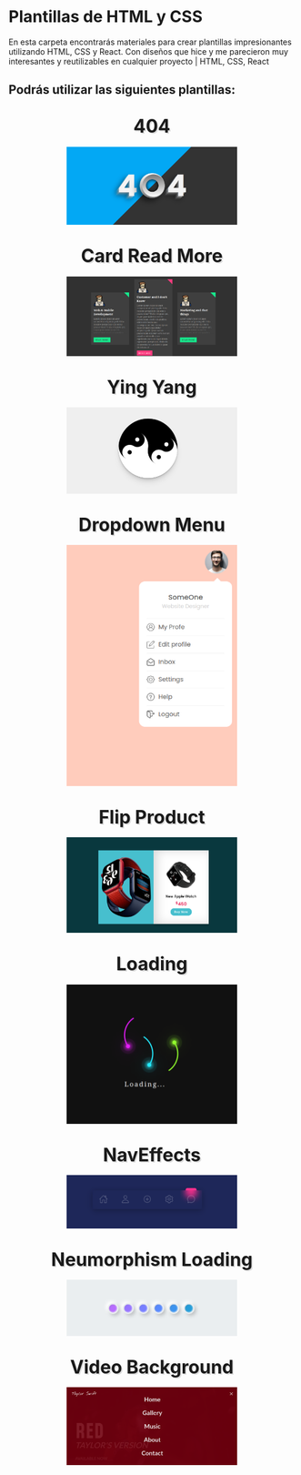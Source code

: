 # Plantillas de HTML y CSS

En esta carpeta encontrarás materiales para crear plantillas impresionantes utilizando HTML, CSS y React. Con diseños que hice y me parecieron muy interesantes y reutilizables en cualquier proyecto | HTML, CSS, React

## Podrás utilizar las siguientes plantillas:

<div style="text-align:center">

### <span style="text-align:center; display:block; font-size:2rem; text-shadow:2px 2px #dcdcdc; margin-top:2rem; margin-bottom:1rem;">404</span>


<img src="../Images/404.png" alt="texto alternativo de la imagen" width="300"/>

### <span style="text-align:center; display:block; font-size:2rem; text-shadow:2px 2px #dcdcdc; margin-top:2rem; margin-bottom:1rem;">Card Read More</span>

<img src="../Images/cardsReadMore.png" alt="texto alternativo de la imagen" width="300"/>


### <span style="text-align:center; display:block; font-size:2rem; text-shadow:2px 2px #dcdcdc; margin-top:2rem; margin-bottom:1rem;">Ying Yang</span>

<img src="../Images/yingYang.png" alt="texto alternativo de la imagen" width="300"/>

### <span style="text-align:center; display:block; font-size:2rem; text-shadow:2px 2px #dcdcdc; margin-top:2rem; margin-bottom:1rem;">Dropdown Menu</span>

<img src="../Images/dropdownMenu.png" alt="texto alternativo de la imagen" width="300"/>

### <span style="text-align:center; display:block; font-size:2rem; text-shadow:2px 2px #dcdcdc; margin-top:2rem; margin-bottom:1rem;">Flip Product</span>

<img src="../Images/flipProduct.png" alt="texto alternativo de la imagen" width="300"/>

### <span style="text-align:center; display:block; font-size:2rem; text-shadow:2px 2px #dcdcdc; margin-top:2rem; margin-bottom:1rem;">Loading</span>

<img src="../Images/loading.png" alt="texto alternativo de la imagen" width="300"/>

### <span style="text-align:center; display:block; font-size:2rem; text-shadow:2px 2px #dcdcdc; margin-top:2rem; margin-bottom:1rem;">NavEffects</span>

<img src="../Images/navEffects.png" alt="texto alternativo de la imagen" width="300"/>

### <span style="text-align:center; display:block; font-size:2rem; text-shadow:2px 2px #dcdcdc; margin-top:2rem; margin-bottom:1rem;">Neumorphism Loading</span>

<img src="../Images/loadingNeumorphims.png" alt="texto alternativo de la imagen" width="300"/>

### <span style="text-align:center; display:block; font-size:2rem; text-shadow:2px 2px #dcdcdc; margin-top:2rem; margin-bottom:1rem;">Video Background</span>

<img src="../Images/videoBackground.png" alt="texto alternativo de la imagen" width="300"/>

</div>